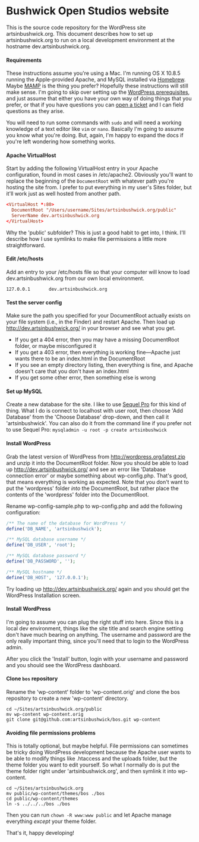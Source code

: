 Bushwick Open Studios website
===

This is the source code repository for the WordPress site artsinbushwick.org. This document describes how to set up artsinbushwick.org to run on a local development environment at the hostname dev.artsinbushwick.org.

#### Requirements

These instructions assume you're using a Mac. I'm running OS X 10.8.5 running the Apple-provided Apache, and MySQL installed via [Homebrew](http://brew.sh/). Maybe [MAMP](http://www.mamp.info/) is the thing you prefer? Hopefully these instructions will still make sense. I'm going to skip over setting up the [WordPress prerequisites](http://wordpress.org/about/requirements/), and just assume that either you have your own way of doing things that you prefer, or that if you have questions you can [open a ticket](https://github.com/artsinbushwick/bos/issues/new) and I can field questions as they arise.

You will need to run some commands with `sudo` and will need a working knowledge of a text editor like `vim` or `nano`. Basically I'm going to assume you know what you're doing. But, again, I'm happy to expand the docs if you're left wondering how something works.

#### Apache VirtualHost

Start by adding the following VirtualHost entry in your Apache configuration, found in most cases in /etc/apache2. Obviously you'll want to replace the beginning of the `DocumentRoot` with whatever path you're hosting the site from. I prefer to put everything in my user's Sites folder, but it'll work just as well hosted from another path.

```conf
<VirtualHost *:80>
  DocumentRoot "/Users/username/Sites/artsinbushwick.org/public"
  ServerName dev.artsinbushwick.org
</VirtualHost>
```

Why the 'public' subfolder? This is just a good habit to get into, I think. I'll describe how I use symlinks  to make file permissions a little more straightforward.

#### Edit /etc/hosts

Add an entry to your /etc/hosts file so that your computer will know to load dev.artsinbushwick.org from our own local environment.

```hosts
127.0.0.1       dev.artsinbushwick.org
```

#### Test the server config

Make sure the path you specified for your DocumentRoot actually exists on your file system (i.e., in the Finder) and restart Apache. Then load up http://dev.artsinbushwick.org/ in your browser and see what you get.

* If you get a 404 error, then you may have a missing DocumentRoot folder, or maybe misconfigured it
* If you get a 403 error, then everything is working fine—Apache just wants there to be an index.html in the DocumentRoot
* If you see an empty directory listing, then everything is fine, and Apache doesn't care that you don't have an index.html
* If you get some other error, then something else is wrong

#### Set up MySQL

Create a new database for the site. I like to use [Sequel Pro](http://www.sequelpro.com/) for this kind of thing. What I do is connect to localhost with user root, then choose 'Add Database' from the 'Choose Database' drop-down, and then call it 'artsinbushwick'. You can also do it from the command line if you prefer not to use Sequel Pro: `mysqladmin -u root -p create artsinbushwick`

#### Install WordPress

Grab the latest version of WordPress from http://wordpress.org/latest.zip and unzip it into the DocumentRoot folder. Now you should be able to load up http://dev.artsinbushwick.org/ and see an error like 'Database connection error' or maybe something about wp-config.php. That's good, that means everything is working as expected. Note that you don't want to put the 'wordpress' folder *into* the DocumentRoot, but rather place the contents of the 'wordpress' folder into the DocumentRoot.

Rename wp-config-sample.php to wp-config.php and add the following configuration:

```php
/** The name of the database for WordPress */
define('DB_NAME', 'artsinbushwick');

/** MySQL database username */
define('DB_USER', 'root');

/** MySQL database password */
define('DB_PASSWORD', '');

/** MySQL hostname */
define('DB_HOST', '127.0.0.1');
```

Try loading up http://dev.artsinbushwick.org/ again and you should get the WordPress Installation screen.

#### Install WordPress

I'm going to assume you can plug the right stuff into here. Since this is a local dev environment, things like the site title and search engine setting don't have much bearing on anything. The username and password are the only really important thing, since you'll need that to login to the WordPress admin.

After you click the 'Install' button, login with your username and password and you should see the WordPress dashboard.

#### Clone `bos` repository

Rename the 'wp-content' folder to 'wp-content.orig' and clone the bos repository to create a new 'wp-content' directory.

```
cd ~/Sites/artsinbushwick.org/public
mv wp-content wp-content.orig
git clone git@github.com:artsinbushwick/bos.git wp-content
```

#### Avoiding file permissions problems

This is totally optional, but maybe helpful. File permissions can sometimes be tricky doing WordPress development because the Apache user wants to be able to modify things like .htaccess and the uploads folder, but the theme folder you want to edit yourself. So what I normally do is put the theme folder right under 'artsinbushwick.org', and then symlink it into wp-content.

```
cd ~/Sites/artsinbushwick.org
mv public/wp-content/themes/bos ./bos
cd public/wp-content/themes
ln -s ../../../bos ./bos
```

Then you can run `chown -R www:www public` and let Apache manage everything *except* your theme folder.

That's it, happy developing!

